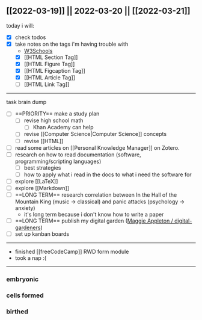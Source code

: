 [[2022-03-19]] || 2022-03-20 || [[2022-03-21]]
---
today i will:
- [x] check todos
- [x] take notes on the tags i'm having trouble with
	- [W3Schools](https://www.w3schools.com/)
	- [x] [[HTML Section Tag]]
	- [x] [[HTML Figure Tag]]
	- [x] [[HTML Figcaption Tag]]
	- [x] [[HTML Article Tag]]
	- [ ] [[HTML Link Tag]]
---
task brain dump
- [ ] ==PRIORITY== make a study plan
	- [ ] revise high school math
		- [ ] Khan Academy can help
	- [ ] revise [[Computer Science|Computer Science]] concepts
	- [ ] revise [[HTML]]
- [ ] read some articles on [[Personal Knowledge Manager]] on Zotero.
- [ ] research on how to read documentation (software, programming/scripting languages)
	- [ ] best strategies
	- [ ] how to apply what i read in the docs to what i need the software for
- [ ] explore [[LaTeX]]
- [ ] explore [[Markdown]]
- [ ] ==LONG TERM== research correlation between In the Hall of the Mountain King (music -> classical) and panic attacks (psychology -> anxiety)
	- it's long term because i don't know how to write a paper
- [ ] ==LONG TERM== publish my digital garden ([Maggie Appleton / digital-gardeners](https://github.com/MaggieAppleton/digital-gardeners))
- [ ] set up kanban boards
---
- finished [[freeCodeCamp]] RWD form module
- took a nap :(
---

### embryonic

### cells formed

### birthed